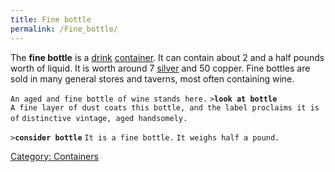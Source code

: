 ```yaml
---
title: Fine bottle
permalink: /Fine_bottle/
---
```


The **fine bottle** is a [drink](Food_%26_Drink#Drink "wikilink")
[container](container "wikilink"). It can contain about 2 and a half
pounds worth of liquid. It is worth around 7 [silver](silver "wikilink")
and 50 copper. Fine bottles are sold in many general stores and taverns,
most often containing wine.

`An aged and fine bottle of wine stands here.`
`>`**`look at bottle`**
`A fine layer of dust coats this bottle, and the label proclaims it is of`
`distinctive vintage, aged handsomely.`

`>`**`consider bottle`**
`It is a fine bottle.`
`It weighs half a pound.`

[Category: Containers](Category:_Containers "wikilink")